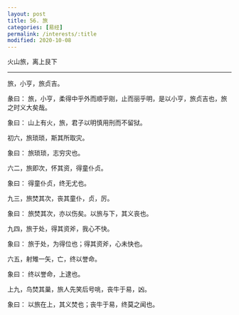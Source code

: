 ```yaml
---
layout: post
title: 56. 旅
categories: [易经]
permalink: /interests/:title
modified: 2020-10-08
---
```


火山旅，离上艮下

---

旅，小亨，旅贞吉。

彖曰： 旅，小亨，柔得中乎外而顺乎刚，止而丽乎明，是以小亨，旅贞吉也，旅之时义大矣哉。

象曰： 山上有火，旅，君子以明慎用刑而不留狱。

初六，旅琐琐，斯其所取灾。

象曰： 旅琐琐，志穷灾也。

六二，旅即次，怀其资，得童仆贞。

象曰： 得童仆贞，终无尤也。

九三，旅焚其次，丧其童仆，贞，厉。

象曰： 旅焚其次，亦以伤矣。以旅与下，其义丧也。

九四，旅于处，得其资斧，我心不快。

象曰： 旅于处，为得位也；得其资斧，心未快也。

六五，射雉一矢，亡，终以誉命。

象曰： 终以誉命，上逮也。

上九，鸟焚其巢，旅人先笑后号咷，丧牛于易，凶。

象曰： 以旅在上，其义焚也；丧牛于易，终莫之闻也。
